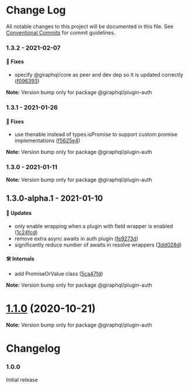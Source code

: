 # Change Log

All notable changes to this project will be documented in this file.
See [Conventional Commits](https://conventionalcommits.org) for commit guidelines.

### 1.3.2 - 2021-02-07

#### 🐞 Fixes

- specify @giraphql/core as peer and dev dep so it is updated correctly ([f096393](https://github.com/hayes/giraphql/commit/f096393))

**Note:** Version bump only for package @giraphql/plugin-auth





### 1.3.1 - 2021-01-26

#### 🐞 Fixes

- use thenable instead of types.isPromise to support custom promise implementations ([f5625e4](https://github.com/hayes/giraphql/commit/f5625e4))

**Note:** Version bump only for package @giraphql/plugin-auth





### 1.3.0 - 2021-01-11

**Note:** Version bump only for package @giraphql/plugin-auth





## 1.3.0-alpha.1 - 2021-01-10

#### 🚀 Updates

- only enable wrapping when a plugin with field wrapper is enabled ([1c24fcd](https://github.com/hayes/giraphql/commit/1c24fcd))
- remove extra async awaits in auth plugin ([fe9273d](https://github.com/hayes/giraphql/commit/fe9273d))
- significantly reduce number of awaits in resolve wrappers ([3dd028d](https://github.com/hayes/giraphql/commit/3dd028d))

#### 🛠 Internals

- add PromiseOrValue class ([5ca47fd](https://github.com/hayes/giraphql/commit/5ca47fd))

**Note:** Version bump only for package @giraphql/plugin-auth





# [1.1.0](https://github.com/hayes/giraphql/compare/@giraphql/plugin-auth@1.1.0-alpha.0...@giraphql/plugin-auth@1.1.0) (2020-10-21)

**Note:** Version bump only for package @giraphql/plugin-auth





# Changelog

### 1.0.0

Initial release
